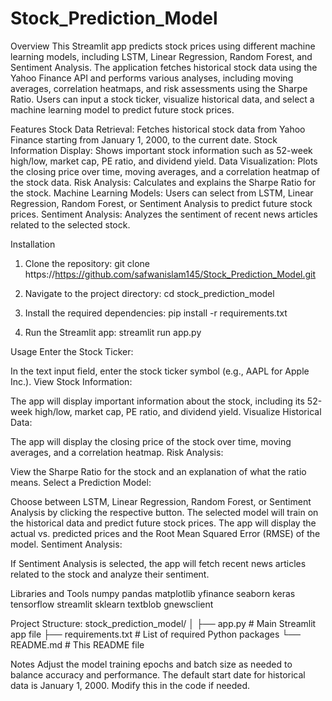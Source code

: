 # Stock_Prediction_Model

Overview
This Streamlit app predicts stock prices using different machine learning models, including LSTM, Linear Regression, Random Forest, and Sentiment Analysis. The application fetches historical stock data using the Yahoo Finance API and performs various analyses, including moving averages, correlation heatmaps, and risk assessments using the Sharpe Ratio. Users can input a stock ticker, visualize historical data, and select a machine learning model to predict future stock prices.

Features
Stock Data Retrieval: Fetches historical stock data from Yahoo Finance starting from January 1, 2000, to the current date.
Stock Information Display: Shows important stock information such as 52-week high/low, market cap, PE ratio, and dividend yield.
Data Visualization: Plots the closing price over time, moving averages, and a correlation heatmap of the stock data.
Risk Analysis: Calculates and explains the Sharpe Ratio for the stock.
Machine Learning Models: Users can select from LSTM, Linear Regression, Random Forest, or Sentiment Analysis to predict future stock prices.
Sentiment Analysis: Analyzes the sentiment of recent news articles related to the selected stock.

Installation

1. Clone the repository:
git clone https://https://github.com/safwanislam145/Stock_Prediction_Model.git

2. Navigate to the project directory:
cd stock_prediction_model

3. Install the required dependencies:
pip install -r requirements.txt

4. Run the Streamlit app:
streamlit run app.py


Usage
Enter the Stock Ticker:

In the text input field, enter the stock ticker symbol (e.g., AAPL for Apple Inc.).
View Stock Information:

The app will display important information about the stock, including its 52-week high/low, market cap, PE ratio, and dividend yield.
Visualize Historical Data:

The app will display the closing price of the stock over time, moving averages, and a correlation heatmap.
Risk Analysis:

View the Sharpe Ratio for the stock and an explanation of what the ratio means.
Select a Prediction Model:

Choose between LSTM, Linear Regression, Random Forest, or Sentiment Analysis by clicking the respective button.
The selected model will train on the historical data and predict future stock prices.
The app will display the actual vs. predicted prices and the Root Mean Squared Error (RMSE) of the model.
Sentiment Analysis:

If Sentiment Analysis is selected, the app will fetch recent news articles related to the stock and analyze their sentiment.

Libraries and Tools
numpy
pandas
matplotlib
yfinance
seaborn
keras
tensorflow
streamlit
sklearn
textblob
gnewsclient

Project Structure:
stock_prediction_model/
│
├── app.py                    # Main Streamlit app file
├── requirements.txt          # List of required Python packages
└── README.md                 # This README file

Notes
Adjust the model training epochs and batch size as needed to balance accuracy and performance.
The default start date for historical data is January 1, 2000. Modify this in the code if needed.
